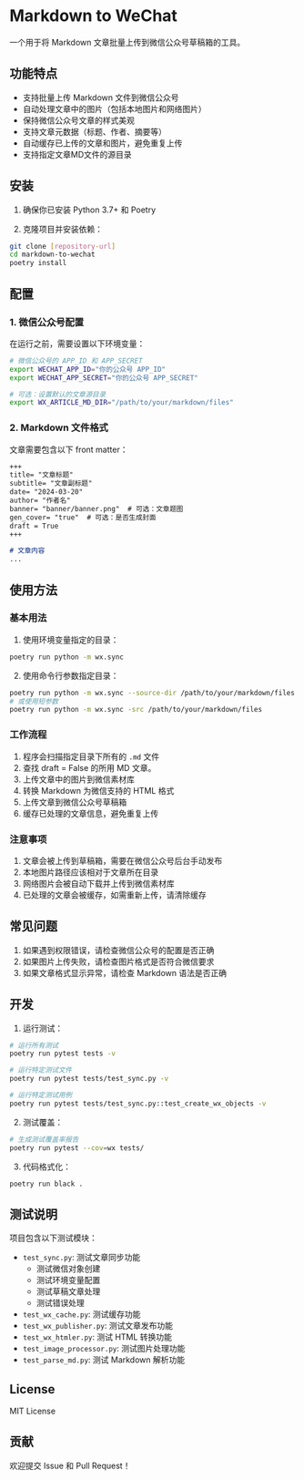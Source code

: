 # Markdown to WeChat

一个用于将 Markdown 文章批量上传到微信公众号草稿箱的工具。

## 功能特点

- 支持批量上传 Markdown 文件到微信公众号
- 自动处理文章中的图片（包括本地图片和网络图片）
- 保持微信公众号文章的样式美观
- 支持文章元数据（标题、作者、摘要等）
- 自动缓存已上传的文章和图片，避免重复上传
- 支持指定文章MD文件的源目录

## 安装

1. 确保你已安装 Python 3.7+ 和 Poetry

2. 克隆项目并安装依赖：
```bash
git clone [repository-url]
cd markdown-to-wechat
poetry install
```

## 配置

### 1. 微信公众号配置

在运行之前，需要设置以下环境变量：

```bash
# 微信公众号的 APP_ID 和 APP_SECRET
export WECHAT_APP_ID="你的公众号 APP_ID"
export WECHAT_APP_SECRET="你的公众号 APP_SECRET"

# 可选：设置默认的文章源目录
export WX_ARTICLE_MD_DIR="/path/to/your/markdown/files"
```

### 2. Markdown 文件格式

文章需要包含以下 front matter：

```markdown
+++
title= "文章标题"
subtitle= "文章副标题"
date= "2024-03-20"
author= "作者名"
banner= "banner/banner.png"  # 可选：文章题图
gen_cover= "true"  # 可选：是否生成封面
draft = True
+++

# 文章内容
...
```

## 使用方法

### 基本用法

1. 使用环境变量指定的目录：
```bash
poetry run python -m wx.sync
```

2. 使用命令行参数指定目录：
```bash
poetry run python -m wx.sync --source-dir /path/to/your/markdown/files
# 或使用短参数
poetry run python -m wx.sync -src /path/to/your/markdown/files
```

### 工作流程

1. 程序会扫描指定目录下所有的 `.md` 文件
2. 查找 draft = False 的所用 MD 文章。 
3. 上传文章中的图片到微信素材库
4. 转换 Markdown 为微信支持的 HTML 格式
5. 上传文章到微信公众号草稿箱
6. 缓存已处理的文章信息，避免重复上传

### 注意事项

1. 文章会被上传到草稿箱，需要在微信公众号后台手动发布
2. 本地图片路径应该相对于文章所在目录
3. 网络图片会被自动下载并上传到微信素材库
4. 已处理的文章会被缓存，如需重新上传，请清除缓存

## 常见问题

1. 如果遇到权限错误，请检查微信公众号的配置是否正确
2. 如果图片上传失败，请检查图片格式是否符合微信要求
3. 如果文章格式显示异常，请检查 Markdown 语法是否正确

## 开发

1. 运行测试：
```bash
# 运行所有测试
poetry run pytest tests -v

# 运行特定测试文件
poetry run pytest tests/test_sync.py -v

# 运行特定测试用例
poetry run pytest tests/test_sync.py::test_create_wx_objects -v
```

2. 测试覆盖：
```bash
# 生成测试覆盖率报告
poetry run pytest --cov=wx tests/
```

3. 代码格式化：
```bash
poetry run black .
```

## 测试说明

项目包含以下测试模块：

- `test_sync.py`: 测试文章同步功能
  - 测试微信对象创建
  - 测试环境变量配置
  - 测试草稿文章处理
  - 测试错误处理
- `test_wx_cache.py`: 测试缓存功能
- `test_wx_publisher.py`: 测试文章发布功能
- `test_wx_htmler.py`: 测试 HTML 转换功能
- `test_image_processor.py`: 测试图片处理功能
- `test_parse_md.py`: 测试 Markdown 解析功能

## License

MIT License

## 贡献

欢迎提交 Issue 和 Pull Request！